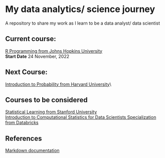 # My data analytics/ science journey

A repository to share my work as I learn to be a data analyst/ data scientist 

## Current course: ##
[R Programming from Johns Hopkins University](https://www.coursera.org/learn/r-programming)\
**Start Date** 24 November, 2022 

## Next Course: ##
[Introduction to Probability from Harvard University](https://www.edx.org/course/introduction-to-probability)\

## Courses to be considered ## 
[Statistical Learning from Stanford University](https://www.edx.org/course/statistical-learning)\
[Introduction to Computational Statistics for Data Scientists Specialization from Databricks](https://www.coursera.org/specializations/compstats)

## References ##
[Markdown documentation](https://docs.github.com/en/get-started/writing-on-github/getting-started-with-writing-and-formatting-on-github/basic-writing-and-formatting-syntax)
